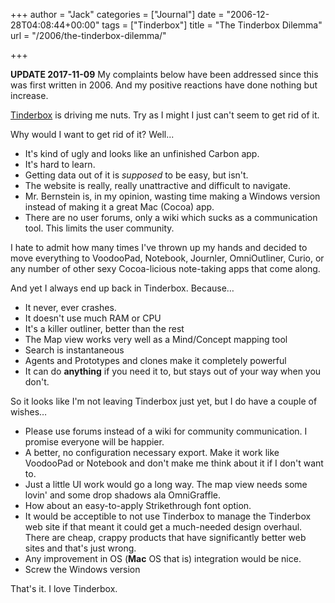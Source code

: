 +++
author = "Jack"
categories = ["Journal"]
date = "2006-12-28T04:08:44+00:00"
tags = ["Tinderbox"]
title = "The Tinderbox Dilemma"
url = "/2006/the-tinderbox-dilemma/"

+++

**UPDATE 2017-11-09** My complaints below have been addressed since this was first written in 2006. And my positive reactions have done nothing but increase.

[Tinderbox][2] is driving me nuts. Try as I might I just can't seem to get rid of it.

Why would I want to get rid of it? Well...

- It's kind of ugly and looks like an unfinished Carbon app. 
- It's hard to learn. 
- Getting data out of it is _supposed_ to be easy, but isn't.
- The website is really, really unattractive and difficult to navigate. 
- Mr. Bernstein is, in my opinion, wasting time making a Windows version instead of making it a great Mac (Cocoa) app. 
- There are no user forums, only a wiki which sucks as a communication tool. This limits the user community.


I hate to admit how many times I've thrown up my hands and decided to move everything to VoodooPad, Notebook, Journler, OmniOutliner, Curio, or any number of other sexy Cocoa-licious note-taking apps that come along.

And yet I always end up back in Tinderbox. Because&#8230;

- It never, ever crashes.
- It doesn't use much RAM or CPU
- It's a killer outliner, better than the rest
- The Map view works very well as a Mind/Concept mapping tool
- Search is instantaneous
- Agents and Prototypes and clones make it completely powerful
- It can do **anything** if you need it to, but stays out of your way when you don't.

So it looks like I'm not leaving Tinderbox just yet, but I do have a couple of wishes&#8230;

- Please use forums instead of a wiki for community communication. I promise everyone will be happier.
- A better, no configuration necessary export. Make it work like VoodooPad or Notebook and don't make me think about it if I don't want to.
- Just a little UI work would go a long way. The map view needs some lovin' and some drop shadows ala OmniGraffle. 
- How about an easy-to-apply Strikethrough font option.
- It would be acceptible to not use Tinderbox to manage the Tinderbox web site if that meant it could get a much-needed design overhaul. There are cheap, crappy products that have significantly better web sites and that's just wrong.
- Any improvement in OS (**Mac** OS that is) integration would be nice.
- Screw the Windows version 


That's it. I love Tinderbox.

 [1]: /assets/2006/12/28/TinderLogo.gif
 [2]: http://www.eastgate.com/tinderbox